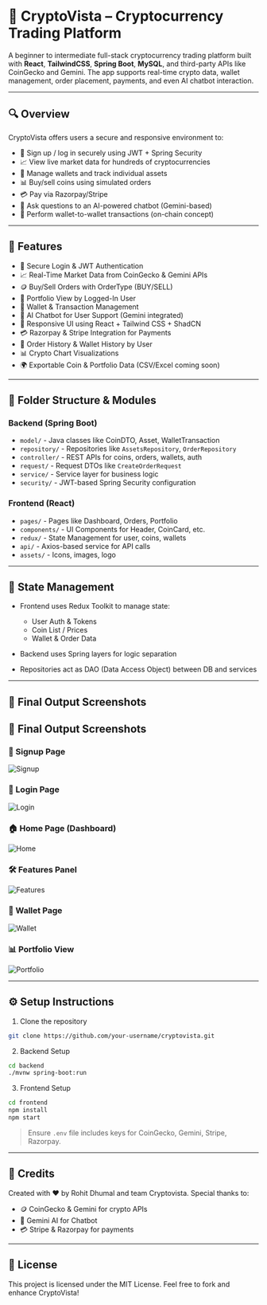 # 🚀 CryptoVista – Cryptocurrency Trading Platform

A beginner to intermediate full-stack cryptocurrency trading platform built with **React**, **TailwindCSS**, **Spring Boot**, **MySQL**, and third-party APIs like CoinGecko and Gemini. The app supports real-time crypto data, wallet management, order placement, payments, and even AI chatbot interaction.

---

## 🔍 Overview

CryptoVista offers users a secure and responsive environment to:

* 🔐 Sign up / log in securely using JWT + Spring Security
* 📈 View live market data for hundreds of cryptocurrencies
* 👛 Manage wallets and track individual assets
* 📊 Buy/sell coins using simulated orders
* 💳 Pay via Razorpay/Stripe
* 🤖 Ask questions to an AI-powered chatbot (Gemini-based)
* 🔄 Perform wallet-to-wallet transactions (on-chain concept)

---

## 🚀 Features

* 🔐 Secure Login & JWT Authentication
* 📈 Real-Time Market Data from CoinGecko & Gemini APIs
* 🪙 Buy/Sell Orders with OrderType (BUY/SELL)
* 💼 Portfolio View by Logged-In User
* 👛 Wallet & Transaction Management
* 🤖 AI Chatbot for User Support (Gemini integrated)
* 📲 Responsive UI using React + Tailwind CSS + ShadCN
* 💳 Razorpay & Stripe Integration for Payments
* 🧾 Order History & Wallet History by User
* 📊 Crypto Chart Visualizations
* 🌍 Exportable Coin & Portfolio Data (CSV/Excel coming soon)

---

## 🧩 Folder Structure & Modules

### Backend (Spring Boot)

* `model/` - Java classes like CoinDTO, Asset, WalletTransaction
* `repository/` - Repositories like `AssetsRepository`, `OrderRepository`
* `controller/` - REST APIs for coins, orders, wallets, auth
* `request/` - Request DTOs like `CreateOrderRequest`
* `service/` - Service layer for business logic
* `security/` - JWT-based Spring Security configuration

### Frontend (React)

* `pages/` - Pages like Dashboard, Orders, Portfolio
* `components/` - UI Components for Header, CoinCard, etc.
* `redux/` - State Management for user, coins, wallets
* `api/` - Axios-based service for API calls
* `assets/` - Icons, images, logo

---

## 🔄 State Management

* Frontend uses Redux Toolkit to manage state:

  * User Auth & Tokens
  * Coin List / Prices
  * Wallet & Order Data
* Backend uses Spring layers for logic separation
* Repositories act as DAO (Data Access Object) between DB and services

---

## 📸 Final Output Screenshots

## 📸 Final Output Screenshots

### 🧾 Signup Page

![Signup](signup.png)

### 🔐 Login Page

![Login](login.png)

### 🏠 Home Page (Dashboard)

![Home](Home.png)

### 🛠️ Features Panel

![Features](features.png)

### 👛 Wallet Page

![Wallet](wallet.png)

### 📊 Portfolio View

![Portfolio](./screenshots/Portfolio.png)

---

## ⚙️ Setup Instructions

1. Clone the repository

```bash
git clone https://github.com/your-username/cryptovista.git
```

2. Backend Setup

```bash
cd backend
./mvnw spring-boot:run
```

3. Frontend Setup

```bash
cd frontend
npm install
npm start
```

> Ensure `.env` file includes keys for CoinGecko, Gemini, Stripe, Razorpay.

---

## 🙌 Credits

Created with ❤️ by Rohit Dhumal and team Cryptovista.
Special thanks to:

* 🪙 CoinGecko & Gemini for crypto APIs
* 🤖 Gemini AI for Chatbot
* 💳 Stripe & Razorpay for payments

---

## 📄 License

This project is licensed under the MIT License.
Feel free to fork and enhance CryptoVista!

